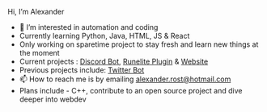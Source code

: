 Hi, I’m Alexander
- 👀 I’m interested in automation and coding
- Currently learning Python, Java, HTML, JS & React
- Only working on sparetime project to stay fresh and learn new things at the moment
- Current projects : [Discord Bot](https://github.com/alexanderrost/DiscordBot), [Runelite Plugin](https://github.com/alexanderrost/Loot-Notifier) & [Website](https://github.com/alexanderrost/Portfolio-Website)
- Previous projects include: [Twitter Bot](https://github.com/alexanderrost/Twitterbot)
- 📫 How to reach me is by emailing alexander.rost@hotmail.com
- Plans include - C++, contribute to an open source project and dive deeper into webdev
<!---
alexanderrost/alexanderrost is a ✨ special ✨ repository because its `README.md` (this file) appears on your GitHub profile.
You can click the Preview link to take a look at your changes.
--->
